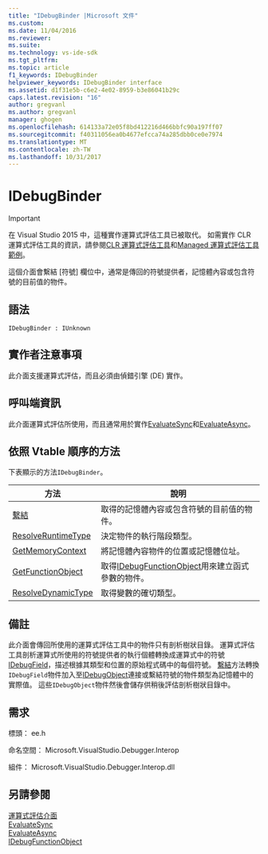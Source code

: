 ```yaml
---
title: "IDebugBinder |Microsoft 文件"
ms.custom: 
ms.date: 11/04/2016
ms.reviewer: 
ms.suite: 
ms.technology: vs-ide-sdk
ms.tgt_pltfrm: 
ms.topic: article
f1_keywords: IDebugBinder
helpviewer_keywords: IDebugBinder interface
ms.assetid: d1f31e5b-c6e2-4e02-8959-b3e86041b29c
caps.latest.revision: "16"
author: gregvanl
ms.author: gregvanl
manager: ghogen
ms.openlocfilehash: 614133a72e05f8bd412216d466bbfc90a197ff07
ms.sourcegitcommit: f40311056ea0b4677efcca74a285dbb0ce0e7974
ms.translationtype: MT
ms.contentlocale: zh-TW
ms.lasthandoff: 10/31/2017
---
```

# <a name="idebugbinder"></a>IDebugBinder
> [!IMPORTANT]
>  在 Visual Studio 2015 中，這種實作運算式評估工具已被取代。 如需實作 CLR 運算式評估工具的資訊，請參閱[CLR 運算式評估工具](https://github.com/Microsoft/ConcordExtensibilitySamples/wiki/CLR-Expression-Evaluators)和[Managed 運算式評估工具範例](https://github.com/Microsoft/ConcordExtensibilitySamples/wiki/Managed-Expression-Evaluator-Sample)。  
  
 這個介面會繫結 [符號] 欄位中，通常是傳回的符號提供者，記憶體內容或包含符號的目前值的物件。  
  
## <a name="syntax"></a>語法  
  
```  
IDebugBinder : IUnknown  
```  
  
## <a name="notes-for-implementers"></a>實作者注意事項  
 此介面支援運算式評估，而且必須由偵錯引擎 (DE) 實作。  
  
## <a name="notes-for-callers"></a>呼叫端資訊  
 此介面運算式評估所使用，而且通常用於實作[EvaluateSync](../../../extensibility/debugger/reference/idebugexpression2-evaluatesync.md)和[EvaluateAsync](../../../extensibility/debugger/reference/idebugexpression2-evaluateasync.md)。  
  
## <a name="methods-in-vtable-order"></a>依照 Vtable 順序的方法  
 下表顯示的方法`IDebugBinder`。  
  
|方法|說明|  
|------------|-----------------|  
|[繫結](../../../extensibility/debugger/reference/idebugbinder-bind.md)|取得的記憶體內容或包含符號的目前值的物件。|  
|[ResolveRuntimeType](../../../extensibility/debugger/reference/idebugbinder-resolveruntimetype.md)|決定物件的執行階段類型。|  
|[GetMemoryContext](../../../extensibility/debugger/reference/idebugbinder-getmemorycontext.md)|將記憶體內容物件的位置或記憶體位址。|  
|[GetFunctionObject](../../../extensibility/debugger/reference/idebugbinder-getfunctionobject.md)|取得[IDebugFunctionObject](../../../extensibility/debugger/reference/idebugfunctionobject.md)用來建立函式參數的物件。|  
|[ResolveDynamicType](../../../extensibility/debugger/reference/idebugbinder-resolvedynamictype.md)|取得變數的確切類型。|  
  
## <a name="remarks"></a>備註  
 此介面會傳回所使用的運算式評估工具中的物件只有剖析樹狀目錄。 運算式評估工具剖析運算式所使用的符號提供者的執行個體轉換成運算式中的符號[IDebugField](../../../extensibility/debugger/reference/idebugfield.md)，描述根據其類型和位置的原始程式碼中的每個符號。 [繫結](../../../extensibility/debugger/reference/idebugbinder-bind.md)方法轉換`IDebugField`物件加入至[IDebugObject](../../../extensibility/debugger/reference/idebugobject.md)連接或繫結符號的物件類型為記憶體中的實際值。 這些`IDebugObject`物件然後會儲存供稍後評估剖析樹狀目錄中。  
  
## <a name="requirements"></a>需求  
 標頭： ee.h  
  
 命名空間： Microsoft.VisualStudio.Debugger.Interop  
  
 組件： Microsoft.VisualStudio.Debugger.Interop.dll  
  
## <a name="see-also"></a>另請參閱  
 [運算式評估介面](../../../extensibility/debugger/reference/expression-evaluation-interfaces.md)   
 [EvaluateSync](../../../extensibility/debugger/reference/idebugexpression2-evaluatesync.md)   
 [EvaluateAsync](../../../extensibility/debugger/reference/idebugexpression2-evaluateasync.md)   
 [IDebugFunctionObject](../../../extensibility/debugger/reference/idebugfunctionobject.md)